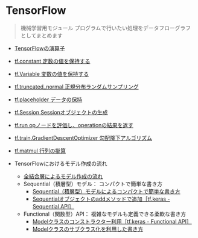 # TensorFlow

> 機械学習用モジュール
プログラムで行いたい処理をデータフローグラフとしてまとめます

- [TensorFlowの演算子](./tensorflow/TensorFlowmath.md)
- [tf.constant 定数の値を保持する](./tensorflow/tf.constant.md)
- [tf.Variable 変数の値を保持する](./tensorflow/tf.variable.md)
- [tf.truncated_normal 正規分布ランダムサンプリング](./tensorflow/tf.truncatednormal.md)
- [tf.placeholder データの保持](./tensorflow/tf.placeholder.md)
- [tf.Session Sessionオブジェクトの生成](./tensorflow/tf.session.md)
- [tf.run opノードを評価し、operationの結果を返す](./tensorflow/tf.run.md)
- [tf.train.GradientDescentOptimizer 勾配降下アルゴリズム](./tensorflow/tf.train.GradientDescentOptimizer.md)
- [tf.matmul 行列の掛算](./tensorflow/tf.matmul.md)

- TensorFlowにおけるモデル作成の流れ
    - [全結合層によるモデル作成の流れ](./tensorflow/tf2_base/tf2_base.md)
    - Sequential（積層型）モデル： コンパクトで簡単な書き方
        - [Sequential（積層型）モデルによるコンパクトで簡単な書き方](./tensorflow/Sequential1/Sequential1.md)
        - [Sequentialオブジェクトのaddメソッドで追加［tf.keras - Sequential API］](./tensorflow/Sequential2/Sequential2.md)
    - Functional（関数型）API： 複雑なモデルも定義できる柔軟な書き方
        - [Modelクラスのコンストラクター利用［tf.keras - Functional API］](./tensorflow/Functional/Functional.md)
        - [Modelクラスのサブクラス化を利用した書き方](./tensorflow/Functional2/Functional2.md)
